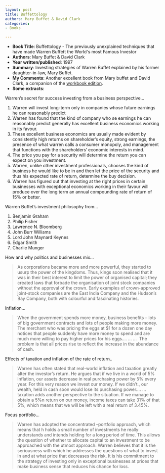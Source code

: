```yaml
---
layout: post
title: Buffettology
authors: Mary Buffet & David Clark
categories:
- Books

---
```


- **Book Title**: Buffettology - The previously unexplained techniques that have made Warren Buffett the World's most Famous Investor
- **Authors**: Mary Buffet & David Clark
- **Year written/published**: 1997
- **Summary**: Investing strategies of Warren Buffet explained by his former daughter-in-law, Mary Buffet.
- **My Comments**: Another excellent book from Mary buffet and David Clark, a companion of the [workbook edition](http://share.sweska.net/2007/08/23/buffetology-workbook-by-mary-buffet-and-david-clark/).
- **Some extracts**:

Warren’s secret for success investing from a business perspective…

1. Warren will invest long-term only in companies whose future earnings he can reasonably predict
2. Warren has found that the kind of company who se earnings he can reasonably predict generally has excellent business economics working in its favour.
3. These excellent business economics are usually made evident by consistently high returns on shareholder’s equity, strong earnings, the presence of what warren calls a consumer monopoly, and management that functions with the shareholders’ economic interests in mind.
4. The price you pay for a security will determine the return you can expect on you investment.
5. Warren, unlike other investment professionals, chooses the kind of business he would like to be in and then let the price of the security and thus his expected rate of return, determine the buy decision.
6. Warren has figured out that investing at the right prices in certain businesses with exceptional economics working in their favour will produce over the long term an annual compounding rate of return of 15% or better.

Warren Buffet’s investment philosophy from…

1. Benjamin Graham
2. Philip Fisher
3. Lawrence N. Bloomberg
4. John Burr Williams
5. Lord John Maynard Keynes
6. Edgar Smith
7. Charlie Munger

How and why politics and businesses mix…

> As corporations became more and more powerful, they started to usurp the power of the kingdoms. Thus, kings soon realised that it was in their best interest to limit the power of organised capital; they created laws that forbade the organisation of joint stock companies without the approval of the crown. Early examples of crown-approved joint-stock companies are the East India Company and the Hudson’s Bay Company, both with colourful and fascinating histories.

Inflation…

> When the government spends more money, business benefits – lots of big government contracts and lots of people making more money. The merchant who was pricing the eggs at $1 for a dozen one day notices that people suddenly have more money to spend and are much more willing to pay higher prices for his eggs…. … …  The problem is that all prices rise to reflect the increase in the abundance of cash.

Effects of taxation and inflation of the rate of return..

> Warren has often stated that real-world inflation and taxation greatly alter the investor’s return. He argues that if we live in a world of 5% inflation, our assets decrease in real purchasing power by 5% every year. For this very reason we invest our money. If we didn’t., our wealth, held in cash soon would lose its purchasing power…. … taxation adds another perspective to the situation. If we manage to obtain a 5%n return on our money, income taxes can take 31% of that 5%, which means that we will be left with a real return of 3.45%.

Focus portfolio…

> Warren has adopted the concentrated –portfolio approach, which means that h holds a small number of investments he really understands and intends holding for a long period of time. This allows the question of whether to allocate capital to an investment to be approached with the utmost approach. Warren believes that it is the seriousness with which he addresses the questions of what to invest in and at what price that decreases the risk. It is his commitment to the strategy of investing only in exceptional businesses at prices that make business sense that reduces his chance for loss.
